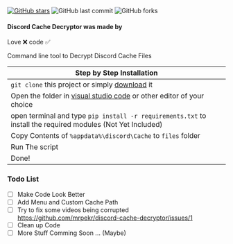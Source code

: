 [![GitHub stars](https://img.shields.io/github/stars/mrpekr/discord-cache-decryptor?color=lime)](https://github.com/mrpekr/discord-cache-decryptor/stargazers) ![GitHub last commit](https://img.shields.io/github/last-commit/mrpekr/discord-cache-decryptor) ![GitHub forks](https://img.shields.io/github/forks/mrpekr/discord-cache-decryptor?color=lime)

#### Discord Cache Decryptor was made by
Love ❌
code ✅

Command line tool to Decrypt Discord Cache Files 

|    Step by Step Installation 		|
| ------------------------------------ 	|
| `git clone` this project or simply [download](https://github.com/mrpekr/discord-cache-decryptor/archive/refs/heads/main.zip) it	|
| Open the folder in [visual studio code](https://code.visualstudio.com/Download#) or other editor of your choice							|
| open terminal and type `pip install -r requirements.txt` to install the required modules (Not Yet Included) 		|
| Copy Contents of `%appdata%\discord\Cache` to `files` folder 				|
| Run The script |
| Done! 				|

### Todo List
- [ ] Make Code Look Better
- [ ] Add Menu and Custom Cache Path
- [ ] Try to fix some videos being corrupted https://github.com/mrpekr/discord-cache-decryptor/issues/1
- [ ] Clean up Code
- [ ] More Stuff Comming Soon ... (Maybe)
